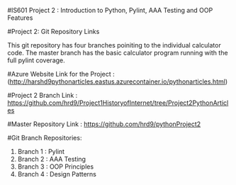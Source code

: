 #IS601 Project 2 : Introduction to Python, Pylint, AAA Testing and OOP Features

#Project 2: Git Repository Links

This git repository has four branches poiniting to the individual calculator code.
The master branch has the basic calculator program running with the full pylint coverage.

#Azure Website Link for the Project :
(http://harshd9pythonarticles.eastus.azurecontainer.io/pythonarticles.html)

#Project 2 Branch Link :
https://github.com/hrd9/Project1HistoryofInternet/tree/Project2PythonArticles

#Master Repository Link : 
https://github.com/hrd9/pythonProject2

#Git Branch Repositories: 

1) Branch 1 : Pylint 
2) Branch 2 : AAA Testing
3) Branch 3 : OOP Principles
4) Branch 4 : Design Patterns

